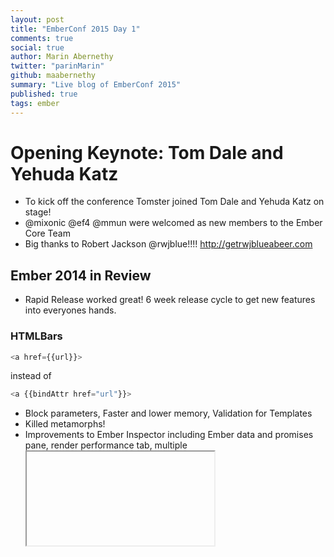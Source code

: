 ```yaml
---
layout: post
title: "EmberConf 2015 Day 1"
comments: true
social: true
author: Marin Abernethy
twitter: "parinMarin"
github: maabernethy
summary: "Live blog of EmberConf 2015"
published: true
tags: ember
---
```


# Opening Keynote: Tom Dale and Yehuda Katz

* To kick off the conference Tomster joined Tom Dale and Yehuda Katz on stage!
* @mixonic @ef4 @mmun were welcomed as new members to the Ember Core Team
* Big thanks to Robert Jackson @rwjblue!!!! http://getrwjblueabeer.com

## Ember 2014 in Review

* Rapid Release worked great! 6 week release cycle to get new features into everyones hands.

### HTMLBars

```js 
<a href={{url}}>
```
instead of 
```js
<a {{bindAttr href="url"}}> 
```
* Block parameters, Faster and lower memory, Validation for Templates
* Killed metamorphs!
* Improvements to Ember Inspector including Ember data and promises pane, render performance tab, multiple <iframe>s, redesigned UI, to name a few

### Ember CLI

* Single install command for Addons, Test support, massivem performnace improvements, and API stubbing, server proxy, to name a few.

### Testing Ecosystem

* handles asynchroney 

### Ember Data

* Relationship Syncing, Async Relationships - built with async loading in mind
* Adapter Ecosystem

## That was last year, what's next?

* Versioned Guides -- live today! http://guides.emberjs.com
* Next Version of Ember CLI (as of last night)
* Engines
* List View
* <angle-bracket> Components (already in Canary)
* Liquid Fire
* Async and Routable Components
* Ember Data: JSON API support out of the box
* Pagination and Filtering
* Shipping Ember Data 1.0
* 6/12 release date for Ember 2.0, Ember Instpector, Ember CLI, LiquidFire, etc.
